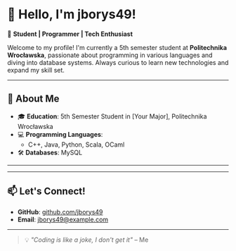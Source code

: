 # 👋 Hello, I'm jborys49!

🎯 **Student | Programmer | Tech Enthusiast**

Welcome to my profile! I'm currently a 5th semester student at **Politechnika Wrocławska**, passionate about programming in various languages and diving into database systems. Always curious to learn new technologies and expand my skill set.

---

## 🚀 About Me

- 🎓 **Education**: 5th Semester Student in [Your Major], Politechnika Wrocławska
- 💻 **Programming Languages**: 
  - C++, Java, Python, Scala, OCaml
- 🛠 **Databases**: MySQL

---

---

## 📫 Let's Connect!

- **GitHub**: [github.com/jborys49](https://github.com/jborys49)
- **Email**: [jborys49@example.com](mailto:jborys49@gmail.com)

---

> 💡 _"Coding is like a joke, I don't get it"_ – Me

